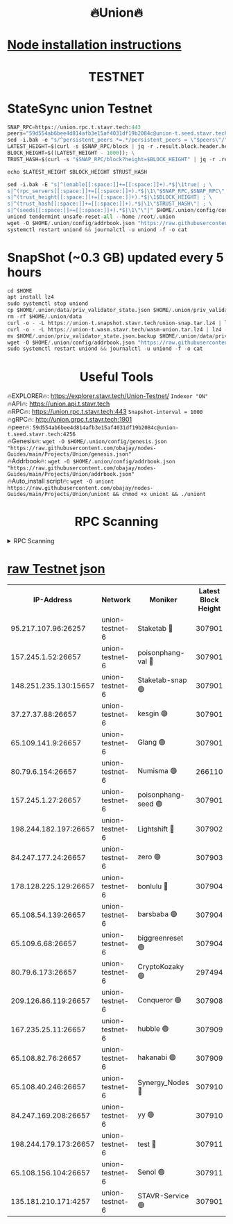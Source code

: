 <h1 align="center"> 🔥Union🔥</h1>

[Node installation instructions](https://github.com/obajay/nodes-Guides/tree/main/Projects/Union)
=

<h1 align="center"> TESTNET</h1>

# StateSync union Testnet
```python
SNAP_RPC=https://union.rpc.t.stavr.tech:443
peers="59d554ab6bee4d814afb3e15af4031df19b2084c@union-t.seed.stavr.tech:4256"
sed -i.bak -e "s/^persistent_peers *=.*/persistent_peers = \"$peers\"/" $HOME/.union/config/config.toml
LATEST_HEIGHT=$(curl -s $SNAP_RPC/block | jq -r .result.block.header.height); \
BLOCK_HEIGHT=$((LATEST_HEIGHT - 1000)); \
TRUST_HASH=$(curl -s "$SNAP_RPC/block?height=$BLOCK_HEIGHT" | jq -r .result.block_id.hash)

echo $LATEST_HEIGHT $BLOCK_HEIGHT $TRUST_HASH

sed -i.bak -E "s|^(enable[[:space:]]+=[[:space:]]+).*$|\1true| ; \
s|^(rpc_servers[[:space:]]+=[[:space:]]+).*$|\1\"$SNAP_RPC,$SNAP_RPC\"| ; \
s|^(trust_height[[:space:]]+=[[:space:]]+).*$|\1$BLOCK_HEIGHT| ; \
s|^(trust_hash[[:space:]]+=[[:space:]]+).*$|\1\"$TRUST_HASH\"| ; \
s|^(seeds[[:space:]]+=[[:space:]]+).*$|\1\"\"|" $HOME/.union/config/config.toml
uniond tendermint unsafe-reset-all --home /root/.union
wget -O $HOME/.union/config/addrbook.json "https://raw.githubusercontent.com/obajay/nodes-Guides/main/Projects/Union/addrbook.json"
systemctl restart uniond && journalctl -u uniond -f -o cat
```
# SnapShot (~0.3 GB) updated every 5 hours
```python
cd $HOME
apt install lz4
sudo systemctl stop uniond
cp $HOME/.union/data/priv_validator_state.json $HOME/.union/priv_validator_state.json.backup
rm -rf $HOME/.union/data
curl -o - -L https://union-t.snapshot.stavr.tech/union-snap.tar.lz4 | lz4 -c -d - | tar -x -C $HOME/.union --strip-components 2
curl -o - -L https://union-t.wasm.stavr.tech/wasm-union.tar.lz4 | lz4 -c -d - | tar -x -C $HOME/.union --strip-components 2
mv $HOME/.union/priv_validator_state.json.backup $HOME/.union/data/priv_validator_state.json
wget -O $HOME/.union/config/addrbook.json "https://raw.githubusercontent.com/obajay/nodes-Guides/main/Projects/Union/addrbook.json"
sudo systemctl restart uniond && journalctl -u uniond -f -o cat
```
 <h1 align="center"> Useful Tools</h1>
 
🔥EXPLORER🔥: https://explorer.stavr.tech/Union-Testnet/        `Indexer "ON"` \
🔥API🔥:      https://union.api.t.stavr.tech \
🔥RPC🔥:      https://union.rpc.t.stavr.tech:443              `Snapshot-interval = 1000` \
🔥gRPC🔥:     http://union.grpc.t.stavr.tech:1901 \
🔥peer🔥:     `59d554ab6bee4d814afb3e15af4031df19b2084c@union-t.seed.stavr.tech:4256` \
🔥Genesis🔥:     `wget -O $HOME/.union/config/genesis.json "https://raw.githubusercontent.com/obajay/nodes-Guides/main/Projects/Union/genesis.json"` \
🔥Addrbook🔥: ```wget -O $HOME/.union/config/addrbook.json "https://raw.githubusercontent.com/obajay/nodes-Guides/main/Projects/Union/addrbook.json"``` \
🔥Auto_install script🔥:  `wget -O uniont https://raw.githubusercontent.com/obajay/nodes-Guides/main/Projects/Union/uniont && chmod +x uniont && ./uniont`

<h1 align="center"> RPC Scanning</h1>

<details>
<summary>RPC Scanning</summary>

<h2 align="center"> We scan nodes in real time every 4 hours. And we provide the final result of RPC endpoints.
We cannot influence the operation of these nodes in any way. </h2>


```python
If Voting Power is higher than 0 --> then the Node is a validator of the network and may be subject to attack and be a potential threat to the chain.
```
```python
We marked such validators with a red symbol
```

</details>

[raw Testnet json](https://rpc-check.uniont.stavr.tech/uniont/rpc-uniont-result.json)
=



<table><tr><th>IP-Address</th><th>Network</th><th>Moniker</th><th>Latest Block Height</th><th>Earliest Block Height</th><th>Catching Up</th><th>Tx Index</th><th>Voting Power</th><th>Scan Time</th></tr><tr><td>95.217.107.96:26257</td><td>union-testnet-6</td><td>Staketab 🔴</td><td>307901</td><td>1</td><td>False</td><td>on</td><td>1000002</td><td>2024-03-05T05:03:23.922283221UTC</td></tr><tr><td>157.245.1.52:26657</td><td>union-testnet-6</td><td>poisonphang-val 🔴</td><td>307901</td><td>1</td><td>False</td><td>on</td><td>1000000</td><td>2024-03-05T05:03:24.511897643UTC</td></tr><tr><td>148.251.235.130:15657</td><td>union-testnet-6</td><td>Staketab-snap 🟢</td><td>307901</td><td>1</td><td>False</td><td>on</td><td>0</td><td>2024-03-05T05:03:25.124420219UTC</td></tr><tr><td>37.27.37.88:26657</td><td>union-testnet-6</td><td>kesgin 🟢</td><td>307901</td><td>1</td><td>False</td><td>on</td><td>0</td><td>2024-03-05T05:03:25.448902309UTC</td></tr><tr><td>65.109.141.9:26657</td><td>union-testnet-6</td><td>Glang 🟢</td><td>307901</td><td>1</td><td>False</td><td>on</td><td>0</td><td>2024-03-05T05:03:29.854895841UTC</td></tr><tr><td>80.79.6.154:26657</td><td>union-testnet-6</td><td>Numisma 🟢</td><td>266110</td><td>1</td><td>False</td><td>on</td><td>0</td><td>2024-03-05T05:03:30.315646297UTC</td></tr><tr><td>157.245.1.27:26657</td><td>union-testnet-6</td><td>poisonphang-seed 🟢</td><td>307901</td><td>1</td><td>False</td><td>on</td><td>0</td><td>2024-03-05T05:03:30.922749134UTC</td></tr><tr><td>198.244.182.197:26657</td><td>union-testnet-6</td><td>Lightshift 🔴</td><td>307902</td><td>1</td><td>False</td><td>on</td><td>1000000</td><td>2024-03-05T05:03:33.254939836UTC</td></tr><tr><td>84.247.177.24:26657</td><td>union-testnet-6</td><td>zero 🟢</td><td>307903</td><td>1</td><td>False</td><td>on</td><td>0</td><td>2024-03-05T05:03:41.841992776UTC</td></tr><tr><td>178.128.225.129:26657</td><td>union-testnet-6</td><td>bonlulu 🔴</td><td>307904</td><td>1</td><td>False</td><td>on</td><td>1000000</td><td>2024-03-05T05:03:46.544188393UTC</td></tr><tr><td>65.108.54.139:26657</td><td>union-testnet-6</td><td>barsbaba 🟢</td><td>307904</td><td>1</td><td>False</td><td>on</td><td>0</td><td>2024-03-05T05:03:46.869387506UTC</td></tr><tr><td>65.109.6.68:26657</td><td>union-testnet-6</td><td>biggreenreset 🟢</td><td>307904</td><td>1</td><td>False</td><td>on</td><td>0</td><td>2024-03-05T05:03:47.185114967UTC</td></tr><tr><td>80.79.6.173:26657</td><td>union-testnet-6</td><td>CryptoKozaky 🟢</td><td>297494</td><td>1</td><td>False</td><td>on</td><td>0</td><td>2024-03-05T05:03:49.837466043UTC</td></tr><tr><td>209.126.86.119:26657</td><td>union-testnet-6</td><td>Conqueror 🟢</td><td>307908</td><td>1</td><td>False</td><td>on</td><td>0</td><td>2024-03-05T05:04:08.850653239UTC</td></tr><tr><td>167.235.25.11:26657</td><td>union-testnet-6</td><td>hubble 🟢</td><td>307909</td><td>1</td><td>False</td><td>on</td><td>0</td><td>2024-03-05T05:04:15.190383826UTC</td></tr><tr><td>65.108.82.76:26657</td><td>union-testnet-6</td><td>hakanabi 🟢</td><td>307909</td><td>1</td><td>False</td><td>on</td><td>0</td><td>2024-03-05T05:04:15.535774928UTC</td></tr><tr><td>65.108.40.246:26657</td><td>union-testnet-6</td><td>Synergy_Nodes 🔴</td><td>307910</td><td>1</td><td>False</td><td>on</td><td>1000001</td><td>2024-03-05T05:04:21.970173784UTC</td></tr><tr><td>84.247.169.208:26657</td><td>union-testnet-6</td><td>yy 🟢</td><td>307910</td><td>1</td><td>False</td><td>on</td><td>0</td><td>2024-03-05T05:04:22.350009300UTC</td></tr><tr><td>198.244.179.173:26657</td><td>union-testnet-6</td><td>test 🔴</td><td>307911</td><td>1</td><td>False</td><td>on</td><td>1</td><td>2024-03-05T05:04:24.685707635UTC</td></tr><tr><td>65.108.156.104:26657</td><td>union-testnet-6</td><td>Senol 🟢</td><td>307911</td><td>1</td><td>False</td><td>on</td><td>0</td><td>2024-03-05T05:04:25.338788439UTC</td></tr><tr><td>135.181.210.171:4257</td><td>union-testnet-6</td><td>STAVR-Service 🟢</td><td>307901</td><td>306001</td><td>False</td><td>on</td><td>0</td><td>2024-03-05T05:03:24.865768990UTC</td></tr></table>

